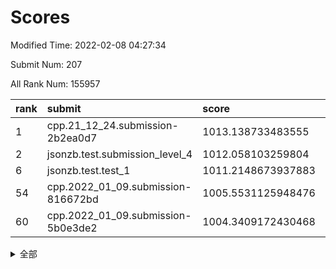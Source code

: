 # Scores

Modified Time: 2022-02-08 04:27:34

Submit Num: 207

All Rank Num: 155957

| rank |               submit               |       score        |       sigma        | pk_num |
| :--- | :--------------------------------- | :----------------- | :----------------- | :----- |
| 1    | cpp.21_12_24.submission-2b2ea0d7   | 1013.138733483555  | 0.8394274643208246 | 3014   |
| 2    | jsonzb.test.submission_level_4     | 1012.058103259804  | 0.7713050824052538 | 3008   |
| 6    | jsonzb.test.test_1                 | 1011.2148673937883 | 0.7838055517550795 | 3016   |
| 54   | cpp.2022_01_09.submission-816672bd | 1005.5531125948476 | 0.7097966497472854 | 3014   |
| 60   | cpp.2022_01_09.submission-5b0e3de2 | 1004.3409172430468 | 0.7166446180090642 | 3014   |


<details>
<summary>全部</summary>

| rank |                 submit                 |       score        |       sigma        | pk_num |
| :--- | :------------------------------------- | :----------------- | :----------------- | :----- |
| 1    | cpp.21_12_24.submission-2b2ea0d7       | 1013.138733483555  | 0.8394274643208246 | 3014   |
| 2    | jsonzb.test.submission_level_4         | 1012.058103259804  | 0.7713050824052538 | 3008   |
| 3    | gobigger.level_3.submission_level_3_18 | 1011.963227886091  | 0.7928614773835486 | 3015   |
| 4    | gobigger.level_3.submission_level_3_35 | 1011.2696459694849 | 0.7747443690268102 | 3014   |
| 5    | gobigger.level_3.submission_level_3_6  | 1011.2472018447917 | 0.7570860535480742 | 3012   |
| 6    | jsonzb.test.test_1                     | 1011.2148673937883 | 0.7838055517550795 | 3016   |
| 7    | gobigger.level_3.submission_level_3_23 | 1011.1317845192881 | 0.7956989904304362 | 3015   |
| 8    | gobigger.level_3.submission_level_3_3  | 1011.126888939333  | 0.7869334913168403 | 3016   |
| 9    | gobigger.level_3.submission_level_3_48 | 1010.9341515446232 | 0.7393529913392298 | 3019   |
| 10   | gobigger.level_3.submission_level_3_8  | 1010.833819765159  | 0.774079994071448  | 3013   |
| 11   | gobigger.level_3.submission_level_3_4  | 1010.8119923764247 | 0.7588746309893734 | 3016   |
| 12   | gobigger.level_3.submission_level_3_30 | 1010.8037272380241 | 0.781936015894299  | 3011   |
| 13   | gobigger.level_3.submission_level_3_33 | 1010.4829865978501 | 0.7681698626603458 | 3018   |
| 14   | gobigger.level_3.submission_level_3_20 | 1010.4603337597167 | 0.7686940210445066 | 3013   |
| 15   | gobigger.level_3.submission_level_3_29 | 1010.4217540114871 | 0.7858250626545413 | 3011   |
| 16   | gobigger.level_3.submission_level_3_49 | 1010.3981720377764 | 0.7677005631928397 | 3015   |
| 17   | gobigger.level_3.submission_level_3_37 | 1010.3293797108327 | 0.7615013773828166 | 3015   |
| 18   | gobigger.level_3.submission_level_3_31 | 1010.3139866687969 | 0.7708584667780491 | 3012   |
| 19   | gobigger.level_3.submission_level_3_24 | 1010.3050394784407 | 0.7714976008681645 | 3013   |
| 20   | gobigger.level_3.submission_level_3_28 | 1010.2392718417655 | 0.7591614491573614 | 3011   |
| 21   | gobigger.level_3.submission_level_3_0  | 1010.1673430976984 | 0.7529255163876891 | 3014   |
| 22   | gobigger.level_3.submission_level_3_16 | 1010.1089445818169 | 0.7615435205263918 | 3008   |
| 23   | gobigger.level_3.submission_level_3_38 | 1009.9905527651326 | 0.763297972665085  | 3010   |
| 24   | gobigger.level_3.submission_level_3_39 | 1009.9611429399854 | 0.7663922855825022 | 3021   |
| 25   | gobigger.level_3.submission_level_3_2  | 1009.9581777351924 | 0.7709209169173218 | 3016   |
| 26   | gobigger.level_3.submission_level_3_26 | 1009.9500346685477 | 0.7711019088081175 | 3012   |
| 27   | gobigger.level_3.submission_level_3_40 | 1009.9480135588615 | 0.7475107074563265 | 3017   |
| 28   | gobigger.level_3.submission_level_3_42 | 1009.9369321989967 | 0.7421827215321861 | 3006   |
| 29   | gobigger.level_3.submission_level_3_10 | 1009.7946629635026 | 0.743892252472482  | 3017   |
| 30   | gobigger.level_3.submission_level_3_25 | 1009.7400660289561 | 0.7575046521016916 | 3021   |
| 31   | gobigger.level_3.submission_level_3_12 | 1009.7310510528334 | 0.7658194055680109 | 3011   |
| 32   | gobigger.level_3.submission_level_3_43 | 1009.6199151486727 | 0.7493166694923806 | 3016   |
| 33   | gobigger.level_3.submission_level_3_27 | 1009.5915720153143 | 0.7456294867760729 | 3013   |
| 34   | gobigger.level_3.submission_level_3_34 | 1009.5670457623548 | 0.7381110287417727 | 3014   |
| 35   | gobigger.level_3.submission_level_3_11 | 1009.5214815782108 | 0.7530432408819892 | 3015   |
| 36   | gobigger.level_3.submission_level_3_46 | 1009.4388461870848 | 0.7614377165431868 | 3014   |
| 37   | gobigger.level_3.submission_level_3_32 | 1009.4090622853146 | 0.7473024347421565 | 3016   |
| 38   | gobigger.level_3.submission_level_3_13 | 1009.34045630195   | 0.7660454673474805 | 3014   |
| 39   | gobigger.level_3.submission_level_3_44 | 1009.3388082197861 | 0.7625164278941743 | 3016   |
| 40   | gobigger.level_3.submission_level_3_36 | 1009.2372987064125 | 0.7569707447614357 | 3011   |
| 41   | gobigger.level_3.submission_level_3_1  | 1009.2304541801211 | 0.7770433300773538 | 3013   |
| 42   | gobigger.level_3.submission_level_3_47 | 1009.2292200445149 | 0.7536308254645868 | 3015   |
| 43   | gobigger.level_3.submission_level_3_17 | 1009.1782519240513 | 0.7398753502624467 | 3013   |
| 44   | gobigger.level_3.submission_level_3_41 | 1009.0307367031321 | 0.7467968342873892 | 3014   |
| 45   | gobigger.level_3.submission_level_3_5  | 1009.0220051453003 | 0.741021171242944  | 3013   |
| 46   | gobigger.level_3.submission_level_3_19 | 1008.873974167579  | 0.7416453130695195 | 3011   |
| 47   | gobigger.level_3.submission_level_3_22 | 1008.8272517782252 | 0.7657949714459148 | 3011   |
| 48   | gobigger.level_3.submission_level_3_14 | 1008.8056318826053 | 0.7442707073253209 | 3010   |
| 49   | gobigger.level_3.submission_level_3_15 | 1008.7123952401505 | 0.783696313353514  | 3013   |
| 50   | gobigger.level_3.submission_level_3_9  | 1008.6408762565801 | 0.7428873854532431 | 3013   |
| 51   | gobigger.level_3.submission_level_3_7  | 1008.6314956719162 | 0.7613428955838702 | 3017   |
| 52   | gobigger.level_3.submission_level_3_45 | 1008.4562241309869 | 0.7557009252160449 | 3009   |
| 53   | gobigger.level_3.submission_level_3_21 | 1008.3413064641236 | 0.7386587374279436 | 3010   |
| 54   | cpp.2022_01_09.submission-816672bd     | 1005.5531125948476 | 0.7097966497472854 | 3014   |
| 55   | gobigger.level_1.submission_level_1_47 | 1004.7854409622789 | 0.7199417381867126 | 3016   |
| 56   | gobigger.level_1.submission_level_1_19 | 1004.7788579823747 | 0.7270827665238594 | 3013   |
| 57   | gobigger.level_1.submission_level_1_2  | 1004.739062787888  | 0.7183916000852393 | 3011   |
| 58   | gobigger.level_1.submission_level_1_29 | 1004.5097564321943 | 0.7251067164279887 | 3012   |
| 59   | gobigger.level_1.submission_level_1_42 | 1004.449826369645  | 0.7266927585974952 | 3019   |
| 60   | cpp.2022_01_09.submission-5b0e3de2     | 1004.3409172430468 | 0.7166446180090642 | 3014   |
| 61   | gobigger.level_1.submission_level_1_25 | 1004.2060729427334 | 0.7232929491614197 | 3015   |
| 62   | gobigger.level_1.submission_level_1_30 | 1004.1782564612039 | 0.7190340830662044 | 3014   |
| 63   | gobigger.level_1.submission_level_1_37 | 1004.1774810353353 | 0.730525724097673  | 3015   |
| 64   | gobigger.level_1.submission_level_1_12 | 1004.1118152099536 | 0.7186380168317108 | 3018   |
| 65   | gobigger.level_1.submission_level_1_8  | 1003.994102275949  | 0.7101780472295104 | 3009   |
| 66   | gobigger.level_1.submission_level_1_41 | 1003.9725452552684 | 0.7059059950750887 | 3014   |
| 67   | gobigger.level_1.submission_level_1_39 | 1003.8355091770558 | 0.7193157855828204 | 3012   |
| 68   | gobigger.level_1.submission_level_1_22 | 1003.826063161592  | 0.7218349529074245 | 3015   |
| 69   | gobigger.level_1.submission_level_1_34 | 1003.7950812423763 | 0.7062912953507365 | 3014   |
| 70   | gobigger.level_1.submission_level_1_6  | 1003.7781329456523 | 0.7229355928278057 | 3011   |
| 71   | gobigger.level_1.submission_level_1_26 | 1003.7562396391928 | 0.7141968073523421 | 3009   |
| 72   | gobigger.level_1.submission_level_1_9  | 1003.739021193999  | 0.7324954136680994 | 3018   |
| 73   | gobigger.level_1.submission_level_1_4  | 1003.7211713699993 | 0.7234468809787646 | 3020   |
| 74   | gobigger.level_1.submission_level_1_7  | 1003.640070757441  | 0.721973185116229  | 3015   |
| 75   | gobigger.level_1.submission_level_1_49 | 1003.5909459289392 | 0.7125479518438197 | 3010   |
| 76   | gobigger.level_1.submission_level_1_48 | 1003.5382067755348 | 0.7127276041027737 | 3018   |
| 77   | gobigger.level_1.submission_level_1_17 | 1003.5017600166477 | 0.7179318515303481 | 3015   |
| 78   | gobigger.level_1.submission_level_1_15 | 1003.4684394109521 | 0.7156362081132056 | 3012   |
| 79   | gobigger.level_1.submission_level_1_21 | 1003.3598572754681 | 0.7161312178509316 | 3012   |
| 80   | gobigger.level_1.submission_level_1_13 | 1003.3448547023077 | 0.7144031803472723 | 3013   |
| 81   | gobigger.level_1.submission_level_1_35 | 1003.2995701984536 | 0.7282182366162626 | 3012   |
| 82   | gobigger.level_1.submission_level_1_5  | 1003.2694754343687 | 0.7258636205899512 | 3010   |
| 83   | gobigger.level_1.submission_level_1_0  | 1003.2065935411493 | 0.7052981104754893 | 3020   |
| 84   | gobigger.level_1.submission_level_1_20 | 1003.1932176076734 | 0.7143716908559946 | 3015   |
| 85   | gobigger.level_1.submission_level_1_33 | 1003.1251768895411 | 0.720752834892942  | 3012   |
| 86   | gobigger.level_1.submission_level_1_31 | 1003.0744373638452 | 0.7200942980191083 | 3017   |
| 87   | gobigger.level_1.submission_level_1_28 | 1003.0192842182232 | 0.7053489586708209 | 3010   |
| 88   | gobigger.level_1.submission_level_1_14 | 1002.9617864184862 | 0.7064467633755527 | 3011   |
| 89   | gobigger.level_1.submission_level_1_23 | 1002.9298310695465 | 0.7078462141983752 | 3015   |
| 90   | gobigger.level_1.submission_level_1_32 | 1002.9060602383013 | 0.7134745510782955 | 3017   |
| 91   | gobigger.level_1.submission_level_1_24 | 1002.8987776994708 | 0.7120842356554438 | 3014   |
| 92   | gobigger.level_1.submission_level_1_43 | 1002.8612294009719 | 0.7173694765411266 | 3015   |
| 93   | gobigger.level_1.submission_level_1_11 | 1002.8522290541063 | 0.7082597402746525 | 3014   |
| 94   | gobigger.level_1.submission_level_1_18 | 1002.8110056188784 | 0.7218055635306045 | 3012   |
| 95   | gobigger.level_1.submission_level_1_40 | 1002.7994184571935 | 0.7045087694387027 | 3017   |
| 96   | gobigger.level_1.submission_level_1_1  | 1002.6929222668238 | 0.7103849946486797 | 3014   |
| 97   | gobigger.level_1.submission_level_1_3  | 1002.6666907472908 | 0.7083610034599954 | 3014   |
| 98   | gobigger.level_1.submission_level_1_44 | 1002.654334393583  | 0.7108024321251633 | 3011   |
| 99   | gobigger.level_1.submission_level_1_10 | 1002.5192473180185 | 0.7085160461807748 | 3015   |
| 100  | gobigger.level_1.submission_level_1_45 | 1002.4226802536441 | 0.7141905632238792 | 3016   |
| 101  | gobigger.level_1.submission_level_1_46 | 1002.3526114811767 | 0.707077827842353  | 3017   |
| 102  | gobigger.level_1.submission_level_1_38 | 1002.2045815167179 | 0.7104659594752772 | 3015   |
| 103  | gobigger.level_1.submission_level_1_27 | 1002.007878778249  | 0.7015907529964049 | 3015   |
| 104  | gobigger.level_1.submission_level_1_16 | 1001.9998123133594 | 0.7061279240155698 | 3015   |
| 105  | gobigger.level_1.submission_level_1_36 | 1001.6692987302102 | 0.7107649887360865 | 3011   |
| 106  | gobigger.random.submission_random_40   | 997.293215872158   | 0.7315857398840658 | 3016   |
| 107  | gobigger.random.submission_random_22   | 997.2048176551301  | 0.7004245948802886 | 3013   |
| 108  | gobigger.random.submission_random_41   | 997.0807324845111  | 0.7127975623566565 | 3010   |
| 109  | gobigger.random.submission_random_45   | 997.0548637249098  | 0.7168670693049274 | 3014   |
| 110  | gobigger.random.submission_random_1    | 997.023400566953   | 0.705303007780571  | 3011   |
| 111  | gobigger.random.submission_random_44   | 996.9908980264439  | 0.7079160599843939 | 3014   |
| 112  | gobigger.random.submission_random_26   | 996.8598094317309  | 0.6999371714768498 | 3016   |
| 113  | gobigger.random.submission_random_38   | 996.6929380115182  | 0.717483026039215  | 3015   |
| 114  | gobigger.random.submission_random_25   | 996.44667922077    | 0.7144347013642044 | 3013   |
| 115  | gobigger.random.submission_random_13   | 996.4314330775727  | 0.7081577149058975 | 3017   |
| 116  | gobigger.random.submission_random_48   | 996.3977350096528  | 0.7283573626250234 | 3017   |
| 117  | gobigger.random.submission_random_21   | 996.3559203863474  | 0.7104054663439355 | 3015   |
| 118  | gobigger.random.submission_random_46   | 996.3410742317975  | 0.7114779792312949 | 3010   |
| 119  | gobigger.random.submission_random_34   | 996.2595546472327  | 0.7145140935415115 | 3011   |
| 120  | gobigger.random.submission_random_8    | 996.2574766255879  | 0.7085015500529861 | 3010   |
| 121  | gobigger.random.submission_random_12   | 996.2356185069473  | 0.7115937646804212 | 3015   |
| 122  | gobigger.random.submission_random_32   | 996.1718580171646  | 0.7152785639346575 | 3016   |
| 123  | gobigger.random.submission_random_28   | 996.1704838431224  | 0.7031904367887061 | 3018   |
| 124  | gobigger.random.submission_random_33   | 996.1288202036787  | 0.7180847455677555 | 3011   |
| 125  | gobigger.random.submission_random_35   | 996.0577098497558  | 0.7061429918348822 | 3014   |
| 126  | gobigger.random.submission_random_43   | 996.021337446294   | 0.7156276977131824 | 3016   |
| 127  | gobigger.random.submission_random_47   | 996.0034697285272  | 0.716477988071497  | 3015   |
| 128  | gobigger.random.submission_random_20   | 995.9106261788102  | 0.7158014485546156 | 3016   |
| 129  | gobigger.random.submission_random_30   | 995.8817984715987  | 0.7024360671529788 | 3016   |
| 130  | gobigger.random.submission_random_6    | 995.8308183198778  | 0.7079172256254278 | 3013   |
| 131  | gobigger.random.submission_random_15   | 995.8282423000664  | 0.7132993488193511 | 3012   |
| 132  | gobigger.random.submission_random_3    | 995.8234943698657  | 0.719156465499885  | 3019   |
| 133  | gobigger.random.submission_random_5    | 995.8023972497592  | 0.707156559185349  | 3014   |
| 134  | gobigger.random.submission_random_42   | 995.7650759997179  | 0.7111330648025046 | 3013   |
| 135  | gobigger.random.submission_random_10   | 995.7293150374804  | 0.7066388362161147 | 3014   |
| 136  | gobigger.random.submission_random_39   | 995.7058817629944  | 0.7173953070135857 | 3021   |
| 137  | gobigger.random.submission_random_29   | 995.6786332577116  | 0.7155851287403978 | 3016   |
| 138  | gobigger.random.submission_random_2    | 995.6636529807197  | 0.7066677533522697 | 3017   |
| 139  | gobigger.random.submission_random_19   | 995.6433983361364  | 0.7124910294016935 | 3011   |
| 140  | gobigger.random.submission_random_23   | 995.624564382246   | 0.7134099568644313 | 3012   |
| 141  | gobigger.random.submission_random_16   | 995.6140840090833  | 0.7231830495993531 | 3015   |
| 142  | gobigger.random.submission_random_24   | 995.5792274822371  | 0.705911962091606  | 3013   |
| 143  | gobigger.random.submission_random_9    | 995.4355940036845  | 0.7137532427538226 | 3008   |
| 144  | gobigger.random.submission_random_0    | 995.3750096121182  | 0.720542436560293  | 3014   |
| 145  | gobigger.random.submission_random_4    | 995.2198808184869  | 0.7122921138971856 | 3015   |
| 146  | gobigger.random.submission_random_31   | 995.2197067791349  | 0.7009475657397422 | 3012   |
| 147  | gobigger.random.submission_random_17   | 995.1380869935293  | 0.7191264037437479 | 3016   |
| 148  | gobigger.random.submission_random_36   | 995.0040345895931  | 0.705307908810267  | 3016   |
| 149  | gobigger.random.submission_random_37   | 994.9835973126027  | 0.7170956594381468 | 3018   |
| 150  | gobigger.random.submission_random_18   | 994.9817608163431  | 0.7210751705436276 | 3017   |
| 151  | gobigger.random.submission_random_11   | 994.9316498446758  | 0.7076927405014335 | 3015   |
| 152  | gobigger.random.submission_random_27   | 994.8668527456283  | 0.7280787644936854 | 3013   |
| 153  | gobigger.random.submission_random_49   | 994.7912525400093  | 0.7169623106507308 | 3009   |
| 154  | gobigger.random.submission_random_14   | 994.6663134691506  | 0.6886223438693314 | 3012   |
| 155  | gobigger.random.submission_random_7    | 994.6002182738754  | 0.7253782958462455 | 3015   |
| 156  | gobigger.level_2.submission_level_2_33 | 994.2805201110873  | 0.7444270280932183 | 3013   |
| 157  | gobigger.level_2.submission_level_2_5  | 994.1359500161193  | 0.7344792023100232 | 3010   |
| 158  | gobigger.level_2.submission_level_2_31 | 993.9863942891326  | 0.7169718066889066 | 3013   |
| 159  | gobigger.level_2.submission_level_2_10 | 993.8813601561898  | 0.7210085444358691 | 3008   |
| 160  | gobigger.level_2.submission_level_2_1  | 993.6708105912452  | 0.7342178536353785 | 3008   |
| 161  | gobigger.level_2.submission_level_2_30 | 993.6344272295687  | 0.7406881019702746 | 3013   |
| 162  | gobigger.level_2.submission_level_2_12 | 993.2972232066892  | 0.7486563970042074 | 3013   |
| 163  | gobigger.level_2.submission_level_2_22 | 992.9841441074467  | 0.7308556136677168 | 3013   |
| 164  | gobigger.level_2.submission_level_2_0  | 992.9055901248386  | 0.734232002633094  | 3014   |
| 165  | gobigger.level_2.submission_level_2_44 | 992.8291034048369  | 0.7168904430046098 | 3017   |
| 166  | gobigger.level_2.submission_level_2_11 | 992.8171553449662  | 0.731091475953059  | 3012   |
| 167  | gobigger.level_2.submission_level_2_7  | 992.808336832234   | 0.729921826341541  | 3015   |
| 168  | gobigger.level_2.submission_level_2_42 | 992.7400010612572  | 0.741138877517467  | 3012   |
| 169  | gobigger.level_2.submission_level_2_14 | 992.7012288583142  | 0.7282183598485859 | 3015   |
| 170  | gobigger.level_2.submission_level_2_8  | 992.6865395821203  | 0.7308829351965592 | 3012   |
| 171  | gobigger.level_2.submission_level_2_18 | 992.4945559672615  | 0.7390159953110296 | 3015   |
| 172  | gobigger.level_2.submission_level_2_32 | 992.4884571466737  | 0.7402540009716166 | 3010   |
| 173  | gobigger.level_2.submission_level_2_29 | 992.4602484175243  | 0.7504212960383452 | 3015   |
| 174  | gobigger.level_2.submission_level_2_19 | 992.4505693291073  | 0.7355867492209162 | 3015   |
| 175  | gobigger.level_2.submission_level_2_21 | 992.4014111744375  | 0.728775808759458  | 3016   |
| 176  | gobigger.level_2.submission_level_2_43 | 992.3492366521174  | 0.7380402588769102 | 3012   |
| 177  | gobigger.level_2.submission_level_2_27 | 992.3003572070563  | 0.7447965884195914 | 3014   |
| 178  | gobigger.level_2.submission_level_2_40 | 992.2418340438104  | 0.756792575033381  | 3012   |
| 179  | gobigger.level_2.submission_level_2_26 | 992.2266530893053  | 0.7419307286231643 | 3012   |
| 180  | gobigger.level_2.submission_level_2_3  | 991.9354817012198  | 0.7387727087239789 | 3013   |
| 181  | gobigger.level_2.submission_level_2_6  | 991.9089992548337  | 0.7758533670985979 | 3013   |
| 182  | gobigger.level_2.submission_level_2_37 | 991.8844892539443  | 0.7626658683876266 | 3009   |
| 183  | gobigger.level_2.submission_level_2_35 | 991.7616916064279  | 0.7535948280975044 | 3012   |
| 184  | gobigger.level_2.submission_level_2_34 | 991.7552361346751  | 0.7457993927952196 | 3013   |
| 185  | gobigger.level_2.submission_level_2_38 | 991.7548409819226  | 0.7399779088315304 | 3012   |
| 186  | gobigger.level_2.submission_level_2_17 | 991.6971001777914  | 0.769610522824519  | 3007   |
| 187  | gobigger.level_2.submission_level_2_39 | 991.6860736787967  | 0.747317916519421  | 3013   |
| 188  | gobigger.level_2.submission_level_2_4  | 991.6162975668283  | 0.745116022485277  | 3012   |
| 189  | gobigger.level_2.submission_level_2_16 | 991.6029020792912  | 0.7422163935735528 | 3009   |
| 190  | gobigger.level_2.submission_level_2_46 | 991.5699626075668  | 0.7375564580861524 | 3018   |
| 191  | gobigger.level_2.submission_level_2_48 | 991.5520750366402  | 0.7413766577314996 | 3016   |
| 192  | gobigger.level_2.submission_level_2_23 | 991.5301415330075  | 0.7364966384406118 | 3014   |
| 193  | gobigger.level_2.submission_level_2_41 | 991.4501583759114  | 0.7561987527483172 | 3010   |
| 194  | gobigger.level_2.submission_level_2_47 | 991.4370092298071  | 0.7758865591330709 | 3007   |
| 195  | gobigger.level_2.submission_level_2_49 | 991.3953653321407  | 0.7457665339283185 | 3014   |
| 196  | gobigger.level_2.submission_level_2_9  | 991.3208168807031  | 0.7604236302142907 | 3018   |
| 197  | gobigger.level_2.submission_level_2_45 | 991.3097953934823  | 0.7573382637019415 | 3014   |
| 198  | gobigger.level_2.submission_level_2_13 | 991.2992519494466  | 0.750545463683177  | 3014   |
| 199  | gobigger.level_2.submission_level_2_2  | 991.1949756885095  | 0.7506701031427104 | 3018   |
| 200  | gobigger.level_2.submission_level_2_36 | 991.0799423412985  | 0.7405729224255014 | 3012   |
| 201  | gobigger.level_2.submission_level_2_24 | 991.0017818105276  | 0.7503897110859825 | 3009   |
| 202  | gobigger.level_2.submission_level_2_25 | 990.8431491318919  | 0.7491807735336    | 3018   |
| 203  | gobigger.level_2.submission_level_2_20 | 990.448680408846   | 0.7731721382298863 | 3008   |
| 204  | gobigger.level_2.submission_level_2_28 | 990.2176565852303  | 0.7611801141641562 | 3017   |
| 205  | gobigger.level_2.submission_level_2_15 | 989.5471894612948  | 0.7775202128257923 | 3014   |
| 206  | gobigger.none.submission_none_0        | 975.1948448138024  | 1.4442898559212882 | 3013   |
| 207  | gobigger.none.submission_none_1        | 974.6612685641414  | 1.7242778490959632 | 3013   |

</details>